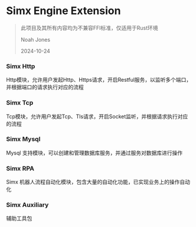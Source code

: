 # Simx Engine Extension

> 此项目及其所有内容均为不兼容FFI标准，仅适用于Rust环境
> 
> Noah Jones
> 
> 2024-10-24
> 


### Simx Http

Http模块，允许用户发起Http、Https请求，开启Restful服务，以监听多个端口，并根据端口的请求执行对应的流程

### Simx Tcp

Tcp模块，允许用户发起Tcp、Tls请求，开启Socket监听，并根据请求执行对应的流程

### Simx Mysql

Mysql 支持模块，可以创建和管理数据库服务，并通过服务对数据库进行操作

### Simx RPA

Simx 机器人流程自动化模块，包含大量的自动化功能，已实现业务上的操作自动化

### Simx Auxiliary

辅助工具包

